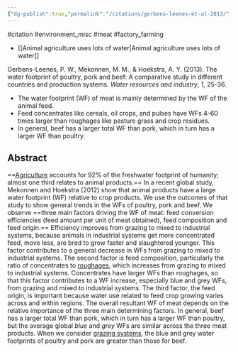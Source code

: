 ```yaml
---
{"dg-publish":true,"permalink":"/citations/gerbens-leenes-et-al-2013/","created":"2024-04-21T14:37:14.000+01:00","updated":"2025-09-28T23:46:56.225+01:00"}
---
```


#citation  #environment_misc #meat #factory_farming 

- [[Animal agriculture uses lots of water\|Animal agriculture uses lots of water]]

Gerbens-Leenes, P. W., Mekonnen, M. M., & Hoekstra, A. Y. (2013). The water footprint of poultry, pork and beef: A comparative study in different countries and production systems. _Water resources and industry_, _1_, 25-36.

- The water footprint (WF) of meat is mainly determined by the WF of the animal feed.
- Feed concentrates like cereals, oil crops, and pulses have WFs 4-60 times larger than roughages like pasture grass and crop residues.
- In general, beef has a larger total WF than pork, which in turn has a larger WF than poultry.

## Abstract
==[Agriculture](https://www.sciencedirect.com/topics/agricultural-and-biological-sciences/agricultural-science "Learn more about Agriculture from ScienceDirect's AI-generated Topic Pages") accounts for 92% of the freshwater footprint of humanity; almost one third relates to animal products.== In a recent global study, Mekonnen and Hoekstra (2012) show that animal products have a large water footprint (WF) relative to crop products. We use the outcomes of that study to show general trends in the WFs of poultry, pork and beef. We observe ==three main factors driving the WF of meat: feed conversion efficiencies (feed amount per unit of meat obtained), feed composition and feed origin.== Efficiency improves from grazing to mixed to industrial systems, because animals in industrial systems get more concentrated feed, move less, are bred to grow faster and slaughtered younger. This factor contributes to a general decrease in WFs from grazing to mixed to industrial systems. The second factor is feed composition, particularly the ratio of concentrates to [roughages](https://www.sciencedirect.com/topics/agricultural-and-biological-sciences/roughage "Learn more about roughages from ScienceDirect's AI-generated Topic Pages"), which increases from grazing to mixed to industrial systems. Concentrates have larger WFs than roughages, so that this factor contributes to a WF increase, especially blue and grey WFs, from grazing and mixed to industrial systems. The third factor, the feed origin, is important because water use related to feed crop growing varies across and within regions. The overall resultant WF of meat depends on the relative importance of the three main determining factors. In general, beef has a larger total WF than pork, which in turn has a larger WF than poultry, but the average global _blue_ and _grey_ WFs are similar across the three meat products. When we consider [grazing systems](https://www.sciencedirect.com/topics/agricultural-and-biological-sciences/grazing-system "Learn more about grazing systems from ScienceDirect's AI-generated Topic Pages"), the blue and grey water footprints of poultry and pork are greater than those for beef.
